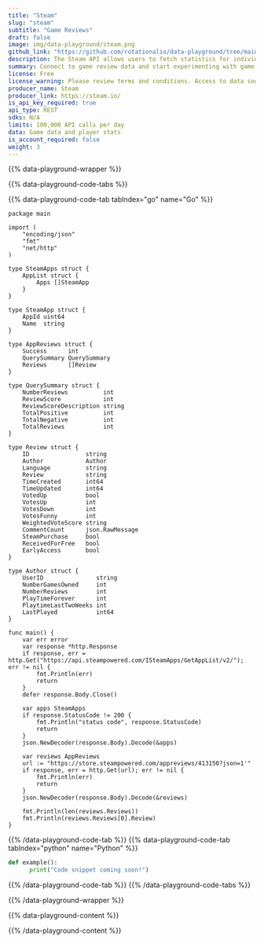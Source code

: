 ```yaml
---
title: "Steam"
slug: "steam"
subtitle: "Game Reviews"
draft: false
image: img/data-playground/steam.png
github_link: "https://github.com/rotationalio/data-playground/tree/main/steam"
description: The Steam API allows users to fetch statistics for individual games, data about users, or news feeds for game updates. All of this can be brought to bear to create powerful analytics on top of video game data made seamless using Ensign.
summary: Connect to game review data and start experimenting with game review models and apps.
license: Free
license_warning: Please review terms and conditions. Access to data sources can change.
producer_name: Steam
producer_link: https://steam.io/
is_api_key_required: true
api_type: REST
sdks: N/A
limits: 100,000 API calls per day
data: Game data and player stats
is_account_required: false
weight: 3
---
```


{{% data-playground-wrapper %}}

{{% data-playground-code-tabs %}}


{{% data-playground-code-tab tabIndex="go" name="Go"  %}}

```golang
package main

import (
	"encoding/json"
	"fmt"
	"net/http"
)

type SteamApps struct {
	AppList struct {
		Apps []SteamApp
	}
}

type SteamApp struct {
	AppId uint64
	Name  string
}

type AppReviews struct {
	Success      int
	QuerySummary QuerySummary
	Reviews      []Review
}

type QuerySummary struct {
	NumberReviews          int
	ReviewScore            int
	ReviewScoreDescription string
	TotalPositive          int
	TotalNegative          int
	TotalReviews           int
}

type Review struct {
	ID                string
	Author            Author
	Language          string
	Review            string
	TimeCreated       int64
	TimeUpdated       int64
	VotedUp           bool
	VotesUp           int
	VotesDown         int
	VotesFunny        int
	WeightedVoteScore string
	CommentCount      json.RawMessage
	SteamPurchase     bool
	ReceivedForFree   bool
	EarlyAccess       bool
}

type Author struct {
	UserID               string
	NumberGamesOwned     int
	NumberReviews        int
	PlayTimeForever      int
	PlaytimeLastTwoWeeks int
	LastPlayed           int64
}

func main() {
	var err error
	var response *http.Response
	if response, err = http.Get("https://api.steampowered.com/ISteamApps/GetAppList/v2/"); err != nil {
		fmt.Println(err)
		return
	}
	defer response.Body.Close()

	var apps SteamApps
	if response.StatusCode != 200 {
		fmt.Println("status code", response.StatusCode)
		return
	}
	json.NewDecoder(response.Body).Decode(&apps)

	var reviews AppReviews
	url := "https://store.steampowered.com/appreviews/413150?json=1'"
	if response, err = http.Get(url); err != nil {
		fmt.Println(err)
		return
	}
	json.NewDecoder(response.Body).Decode(&reviews)

	fmt.Println(len(reviews.Reviews))
	fmt.Println(reviews.Reviews[0].Review)
}

```

{{% /data-playground-code-tab %}}
{{% data-playground-code-tab tabIndex="python" name="Python"  %}}

```python
def example():
      print("Code snippet coming soon!")
```

{{% /data-playground-code-tab %}}
{{% /data-playground-code-tabs %}}

{{% /data-playground-wrapper %}}

{{% data-playground-content %}}

<!-- Add content for data playground here, including a table for data products if available -->

{{% /data-playground-content %}}
